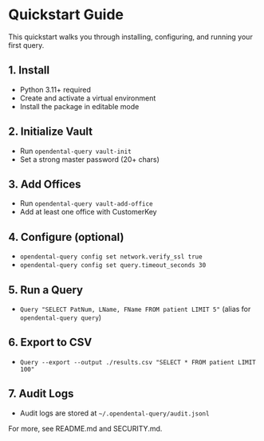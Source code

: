 # Quickstart Guide

This quickstart walks you through installing, configuring, and running your first query.

## 1. Install

- Python 3.11+ required
- Create and activate a virtual environment
- Install the package in editable mode

## 2. Initialize Vault

- Run `opendental-query vault-init`
- Set a strong master password (20+ chars)

## 3. Add Offices

- Run `opendental-query vault-add-office`
- Add at least one office with CustomerKey

## 4. Configure (optional)

- `opendental-query config set network.verify_ssl true`
- `opendental-query config set query.timeout_seconds 30`

## 5. Run a Query

- `Query "SELECT PatNum, LName, FName FROM patient LIMIT 5"` (alias for `opendental-query query`)

## 6. Export to CSV

- `Query --export --output ./results.csv "SELECT * FROM patient LIMIT 100"`

## 7. Audit Logs

- Audit logs are stored at `~/.opendental-query/audit.jsonl`

For more, see README.md and SECURITY.md.
